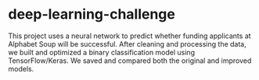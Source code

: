 # deep-learning-challenge
This project uses a neural network to predict whether funding applicants at Alphabet Soup will be successful. After cleaning and processing the data, we built and optimized a binary classification model using TensorFlow/Keras. We saved and compared both the original and improved models.
